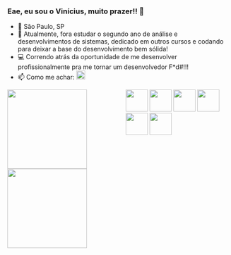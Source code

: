 ### Eae, eu sou o Vinícius, muito prazer!! 👋

- 📌 São Paulo, SP
- 🌱 Atualmente, fora estudar o segundo ano de análise e desenvolvimentos de sistemas, dedicado em outros cursos e codando para deixar a base do desenvolvimento bem sólida!
- 💻 Correndo atrás da oportunidade de me desenvolver profissionalmente pra me tornar um desenvolvedor F*d#!!!
- 📫 Como me achar: <a href="https://www.linkedin.com/in/viniciusnuneshenrique"><img style="height:20px;" src="https://img.shields.io/badge/LinkedIn-0077B5?style=for-the-badge&logo=linkedin&logoColor=white"></a>

<div style="display:flex; flex-direction:row;">
  <a href="https://www.github.com/Vinicius-Muxila">
    <img style="height:180px;" src="https://github-readme-stats.vercel.app/api?username=Vinicius-Muxila&show_icons=true&theme=onedark&hide_rank=true" />
    <img style="height:180px;" src="https://github-readme-stats.vercel.app/api/top-langs/?username=Vinicius-Muxila&layout=compact&theme=onedark" /></a>

  
<div class="container-dev">
  <img style="height:50px" src="https://cdn.jsdelivr.net/gh/devicons/devicon/icons/html5/html5-original.svg" />
  <img style="height:50px" src="https://cdn.jsdelivr.net/gh/devicons/devicon/icons/css3/css3-original.svg" />
  <img style="height:50px" src="https://cdn.jsdelivr.net/gh/devicons/devicon/icons/javascript/javascript-original.svg" />
  <img style="height:50px" src="https://cdn.jsdelivr.net/gh/devicons/devicon/icons/bootstrap/bootstrap-original.svg" />
  <img style="height:50px" src="https://cdn.jsdelivr.net/gh/devicons/devicon/icons/python/python-original.svg" />
  <img style="height:50px" src="https://cdn.jsdelivr.net/gh/devicons/devicon/icons/java/java-original.svg" />
</div>

